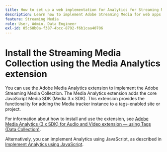 ```yaml
---
title: How to set up a web implementation for Analytics for Streaming Media
description: Learn how to implement Adobe Streaming Media for web apps.
feature: Streaming Media
role: User, Admin, Data Engineer
exl-id: 05c68b0a-f387-4bcc-8792-f6b1caa40706
---
```

# Install the Streaming Media Collection using the Media Analytics extension

You can use the Adobe Media Analytics extension to implement the Adobe Streaming Media Collection. The Media Analytics extension adds the core JavaScript Media SDK (Media 3.x SDK). This extension provides the functionality for adding the Media tracker instance to a tags-enabled site or project. 

For information about how to install and use the extension, see [Adobe Media Analytics (3.x SDK) for Audio and Video extension — using Tags (Data Collection)](https://experienceleague.adobe.com/docs/experience-platform/tags/extensions/adobe/media-analytics-3x/overview.html?lang=en).

Alternatively, you can implement Analytics using JavaScript, as described in [Implement Analytics using JavaScript](/help/implementation/media-sdk/setup/web-implementation.md).

